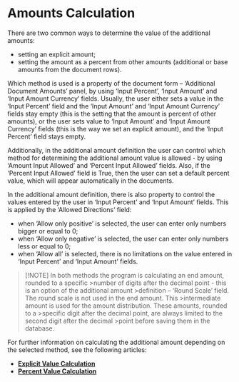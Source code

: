 # Amounts Calculation


There are two common ways to determine the value of the additional amounts:
- setting an explicit amount;
- setting the amount as a percent from other amounts (additional or base amounts from the document rows).

Which method is used is a property of the document form – ‘Additional Document Amounts’ panel, by using ‘Input Percent’, ‘Input Amount’ and ‘Input Amount Currency’ fields. Usually, the user either sets a value in the ‘Input Percent’ field and the ‘Input Amount’ and ‘Input Amount Currency’ fields stay empty (this is the setting that the amount is percent of other amounts), or the user sets value to ‘Input Amount’ and ‘Input Amount Currency’ fields (this is the way we set an explicit amount), and the ‘Input Percent’ field stays empty.

Additionally, in the additional amount definition the user can control which method for determining the additional amount value is allowed - by using ‘Amount Input Allowed’ and ‘Percent Input Allowed’ fields. Also, if the ‘Percent Input Allowed’ field is True, then the user can set a default percent value, which will appear automatically in the documents.

In the additional amount definition, there is also property to control the values entered by the user in ‘Input Percent’ and ‘Input Amount’ fields. This is applied by the ‘Allowed Directions’ field:
- when ‘Allow only positive’ is selected, the user can enter only numbers bigger or equal to 0;
- when ‘Allow only negative’ is selected, the user can enter only numbers less or equal to 0;
- when ‘Allow all’ is selected, there is no limitations on the value entered in ‘Input Percent’ and ‘Input Amount’ fields.

> [!NOTE] In both methods the program is calculating an end amount, rounded to a specific >number of digits after the decimal point - this is an option of the additional amount >definition – ‘Round Scale’ field. The round scale is not used in the end amount. This >intermediate amount is used for the amount distribution. These amounts, rounded to a >specific digit after the decimal point, are always limited to the second digit after the decimal >point before saving them in the database.
 
For further information on calculating the additional amount depending on the selected method, see the following articles:
- **[Explicit Value Calculation](https://github.com/ErpNetDocs/tech/blob/master/advanced/documents/additional-amounts/amounts-calculation/explict-calculation.md)**
- [**Percent Value Calculation**](https://github.com/ErpNetDocs/tech/blob/master/advanced/documents/additional-amounts/amounts-calculation/percent-calculation.md)

